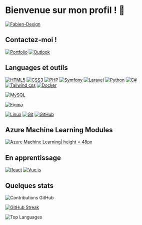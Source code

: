 # Bienvenue sur mon profil ! 👋

[![Fabien-Design](https://github-profile-trophy.vercel.app/?username=fabien-design&theme=onedark&rank=SECRET,SSS,SS,S,AAA,AA,A&no-bg=true&no-frame=true&margin-w=16)](https://github.com/ryo-ma/github-profile-trophy)

## Contactez-moi ! 

[![Portfolio](https://img.shields.io/badge/portfolio-000000?style=for-the-badge&logo=About.me&logoColor=white)](https://frozier.lyceestvincent.fr/)
[![Outlook](https://img.shields.io/badge/Outlook-000?style=for-the-badge&logo=microsoft-outlook&logoColor=0D68BB)](mailto:fabien.rozier@lyceestvincent.fr)



## Languages et outils

[![HTML5](https://img.shields.io/badge/-HTML5-000?style=for-the-badge&logo=HTML5&logoColor=E34F26)](https://www.w3.org/html/)
[![CSS3](https://img.shields.io/badge/-CSS3-000?style=for-the-badge&logo=CSS3&logoColor=1572B6)](https://developer.mozilla.org/fr/docs/Web/CSS)
[![PHP](https://img.shields.io/badge/-PHP-000?style=for-the-badge&logo=PHP&logoColor=777BB4)](https://www.php.net)
[![Symfony](https://img.shields.io/badge/-Symfony-000?style=for-the-badge&logo=Symfony&logoColor=FFF)](https://symfony.com)
[![Laravel](https://img.shields.io/badge/-Laravel-000?style=for-the-badge&logo=Laravel&logoColor=RED)](https://laravel.com)
[![Python](https://img.shields.io/badge/-Python-000?style=for-the-badge&logo=Python&logoColor=ffdd54)](https://python.org)
[![C#](https://img.shields.io/badge/-Csharp-000?style=for-the-badge&logo=Csharp&logoColor=A47BDE)]()
[![Tailwind css](https://img.shields.io/badge/Tailwind_CSS-000?style=for-the-badge&logo=tailwind-css&logoColor=#36B7F0)](https://tailwindcss.com)
[![Docker](https://img.shields.io/badge/-Docker-000?style=for-the-badge&logo=Docker&logoColor=BLUE)](https://www.docker.com)


[![MySQL](https://img.shields.io/badge/-MySQL-000?style=for-the-badge&&logo=MySQL&logoColor=4479A1)](https://www.mysql.com/)

[![Figma](https://img.shields.io/badge/-Figma-000?style=for-the-badge&&logo=Figma&logoColor=F24E1E)](https://www.figma.com/)

[![Linux](https://img.shields.io/badge/-Linux-000?style=for-the-badge&&logo=Linux&logoColor=FCC624)](https://www.linux.org/)
[![Git](https://img.shields.io/badge/-Git-000?style=for-the-badge&&logo=Git&logoColor=F05032)](https://git-scm.com/)
[![GitHub](https://img.shields.io/badge/-GitHub-000?style=for-the-badge&&logo=GitHub&logoColor=FFF)](https://www.github.com/)



## Azure Machine Learning Modules
[![Azure Machine Learning](https://learn.microsoft.com/fr-fr/training/achievements/explore-azure-machine-learning-workspace-resources-assets.svg)| height = 48px](https://learn.microsoft.com/api/achievements/share/fr-fr/FabienROZIER-3654/UXWKRGG3?sharingId=7052CDD058C66635)



## En apprentissage

[![React](https://img.shields.io/badge/-React-000?style=for-the-badge&&logo=React&logoColor=FFF)](https://react.dev)
[![Vue.js](https://img.shields.io/badge/-Vuejs-000?style=for-the-badge&&logo=vuedotjs&logoColor=4FC08D)](https://vuejs.org)

## Quelques stats

![Contributions GitHub](https://github-readme-stats.vercel.app/api?username=fabien-design&custom_title=Contributions%20GitHub&show_icons=true&locale=fr&count_private=true&hide=issues&bg_color=0d1117&hide_border=true&icon_color=52BFEA&text_color=FFF&title_color=52BFEA)

[![GitHub Streak](https://github-readme-streak-stats.herokuapp.com?user=fabien-design&hide_border=true&locale=fr&background=0d1117&ring=52BFEA&stroke=52BFEA&fire=52BFEA&sideNums=FFFFFF&currStreakLabel=FFFFFF&sideLabels=FFFFFF&dates=FFFFFF&currStreakNum=FFFFFF)](https://git.io/streak-stats)

![Top Languages](https://github-readme-stats.vercel.app/api/top-langs/?username=fabien-design&locale=fr&bg_color=0d1117&hide_border=true&icon_color=52BFEA&text_color=FFF&title_color=52BFEA&show_icons=true&hide_border=true&layout=compact)
